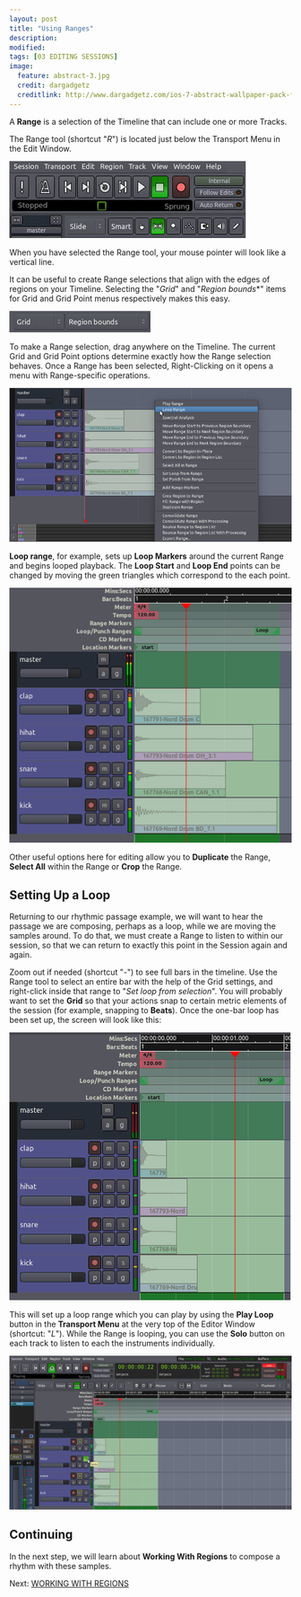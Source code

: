 ```yaml
---
layout: post
title: "Using Ranges"
description:
modified: 
tags: [03 EDITING SESSIONS]
image:
  feature: abstract-3.jpg
  credit: dargadgetz
  creditlink: http://www.dargadgetz.com/ios-7-abstract-wallpaper-pack-for-iphone-5-and-ipod-touch-retina/
---
```


A **Range** is a selection of the Timeline that can include one or more
Tracks.

The Range tool (shortcut "*R*") is located just below the
Transport Menu in the Edit Window.

![Range Tool](../images/Ardour3_Range_Tool.png) 

When you have selected the Range tool, your mouse pointer will look like a vertical line.

It can be useful to create Range selections that align with the edges of
regions on your Timeline. Selecting the "*Grid*" and "*Region bounds**"
items for Grid and Grid Point menus respectively makes this easy.

![Region Bounds](../images/Ardour3_Grid_Region_Bounds.png) 

To make a Range selection, drag anywhere on the Timeline. The current
Grid and Grid Point options determine exactly how the Range selection
behaves. Once a Range has been selected, Right-Clicking on it opens a
menu with Range-specific operations.

![Range selection](../images/Ardour3_Range_Selection_and_Menu.png) 

**Loop range**, for example, sets up **Loop Markers** around the current
Range and begins looped playback. The **Loop Start** and **Loop End**
points can be changed by moving the green triangles which correspond to
the each point.

![Range Loop](../images/Ardour3_Range_Loop.png) 

Other useful options here for editing allow you to **Duplicate** the
Range, **Select All** within the Range or **Crop** the Range.

Setting Up a Loop
-----------------

Returning to our rhythmic passage example, we will want to hear the
passage we are composing, perhaps as a loop, while we are moving the
samples around. To do that, we must create a Range to listen to within
our session, so that we can return to exactly this point in the Session
again and again.

Zoom out if needed (shortcut "*-*") to see full bars in the timeline.
Use the Range tool to select an entire bar with the help of the Grid
settings, and right-click inside that range to "*Set loop from
selection*". You will probably want to set the **Grid** so that your
actions snap to certain metric elements of the session (for example,
snapping to **Beats**). Once the one-bar loop has been set up, the
screen will look like this: 

![Bar Loop](../images/Ardour3_Range_Bar_Loop.png) 

This will set up a loop range which you can play by using the **Play
Loop** button in the **Transport Menu** at the very top of the Editor
Window (shortcut: "*L*"). While the Range is looping, you can use the
**Solo** button on each track to listen to each the instruments
individually.

![Loop Solo](../images/Ardour3_Range_One_Bar_Loop_Solo.png) 

Continuing
----------

In the next step, we will learn about **Working With Regions** to
compose a rhythm with these samples.

Next: [WORKING WITH REGIONS](../working-with-regions)
